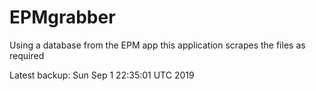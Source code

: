 # EPMgrabber
Using a database from the EPM app this application scrapes the files as required


Latest backup: Sun Sep 1 22:35:01 UTC 2019
